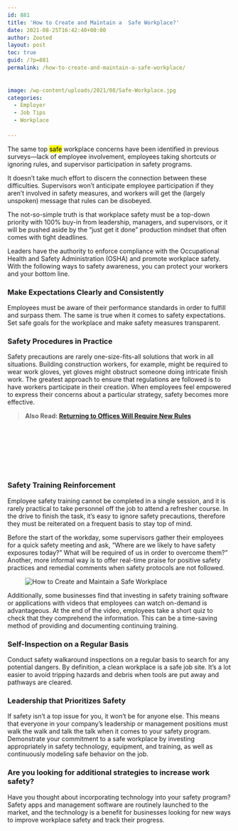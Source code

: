 ```yaml
---
id: 881
title: 'How to Create and Maintain a  Safe Workplace?'
date: 2021-08-25T16:42:40+00:00
author: Zooted
layout: post
toc: true
guid: /?p=881
permalink: /how-to-create-and-maintain-a-safe-workplace/


image: /wp-content/uploads/2021/08/Safe-Workplace.jpg
categories:
  - Employer
  - Job Tips
  - Workplace

---
```

The same top <mark>safe</mark> workplace concerns have been identified in previous surveys—lack of employee involvement, employees taking shortcuts or ignoring rules, and supervisor participation in safety programs.

It doesn&#8217;t take much effort to discern the connection between these difficulties. Supervisors won&#8217;t anticipate employee participation if they aren&#8217;t involved in safety measures, and workers will get the (largely unspoken) message that rules can be disobeyed.

The not-so-simple truth is that workplace safety must be a top-down priority with 100% buy-in from leadership, managers, and supervisors, or it will be pushed aside by the “just get it done” production mindset that often comes with tight deadlines.

Leaders have the authority to enforce compliance with the Occupational Health and Safety Administration (OSHA) and promote workplace safety. With the following ways to safety awareness, you can protect your workers and your bottom line.



### **Make Expectations Clearly and Consistently**

Employees must be aware of their performance standards in order to fulfill and surpass them. The same is true when it comes to safety expectations. Set safe goals for the workplace and make safety measures transparent.


### **Safety Procedures in Practice**

Safety precautions are rarely one-size-fits-all solutions that work in all situations. Building construction workers, for example, might be required to wear work gloves, yet gloves might obstruct someone doing intricate finish work. The greatest approach to ensure that regulations are followed is to have workers participate in their creation. When employees feel empowered to express their concerns about a particular strategy, safety becomes more effective.


<blockquote class="wp-block-quote">
  <p>
    <strong>Also Read: <a href="/returning-to-offices-will-require-new-rules/">Returning to Offices Will Require New Rules</a></strong>
  </p>
</blockquote>

<div style="height:100px" aria-hidden="true" class="wp-block-spacer">
</div>

### **Safety Training Reinforcement**

Employee safety training cannot be completed in a single session, and it is rarely practical to take personnel off the job to attend a refresher course. In the drive to finish the task, it&#8217;s easy to ignore safety precautions, therefore they must be reiterated on a frequent basis to stay top of mind.

Before the start of the workday, some supervisors gather their employees for a quick safety meeting and ask, &#8220;Where are we likely to have safety exposures today?&#8221; What will be required of us in order to overcome them?” Another, more informal way is to offer real-time praise for positive safety practices and remedial comments when safety protocols are not followed.



<figure class="wp-block-image size-large">

<img loading="lazy" width="1024" height="278" src="/wp-content/uploads/2021/08/How-to-Create-and-Maintain-a-Safe-Workplace-1024x278.jpg" alt="How to Create and Maintain a  Safe Workplace" class="wp-image-882" srcset="/wp-content/uploads/2021/08/How-to-Create-and-Maintain-a-Safe-Workplace-1024x278.jpg 1024w, /wp-content/uploads/2021/08/How-to-Create-and-Maintain-a-Safe-Workplace-300x82.jpg 300w, /wp-content/uploads/2021/08/How-to-Create-and-Maintain-a-Safe-Workplace-768x209.jpg 768w, /wp-content/uploads/2021/08/How-to-Create-and-Maintain-a-Safe-Workplace.jpg 1254w" sizes="(max-width: 1024px) 100vw, 1024px" /> </figure> 



Additionally, some businesses find that investing in safety training software or applications with videos that employees can watch on-demand is advantageous. At the end of the video, employees take a short quiz to check that they comprehend the information. This can be a time-saving method of providing and documenting continuing training.



### **Self-Inspection on a Regular Basis**

Conduct safety walkaround inspections on a regular basis to search for any potential dangers. By definition, a clean workplace is a safe job site. It&#8217;s a lot easier to avoid tripping hazards and debris when tools are put away and pathways are cleared.



### **Leadership that Prioritizes Safety**

If safety isn&#8217;t a top issue for you, it won&#8217;t be for anyone else. This means that everyone in your company&#8217;s leadership or management positions must walk the walk and talk the talk when it comes to your safety program. Demonstrate your commitment to a safe workplace by investing appropriately in safety technology, equipment, and training, as well as continuously modeling safe behavior on the job.


### **Are you looking for additional strategies to increase work safety?**

Have you thought about incorporating technology into your safety program? Safety apps and management software are routinely launched to the market, and the technology is a benefit for businesses looking for new ways to improve workplace safety and track their progress.
